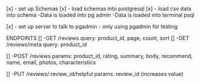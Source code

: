  [x] - set up Schemas
 [x] - load schemas into postgresql
 [x] - load csv data into schema
        -Data is loaded into pg admin
        -Data is loaded into terminal psql

 [x] - set up server to talk to pgadmin
        - only using pgadmin for testing

   ENDPOINTS
  []   -GET /reviews query: product_id, page, count, sort
  []   -GET /reviews/meta  query: product_id

  []   -POST /reviews params: product_id, rating, summary, body, recommend, name, email, photos, characteristics

  []   -PUT /reviews/:review_id/helpful params: review_id (increases  value)



